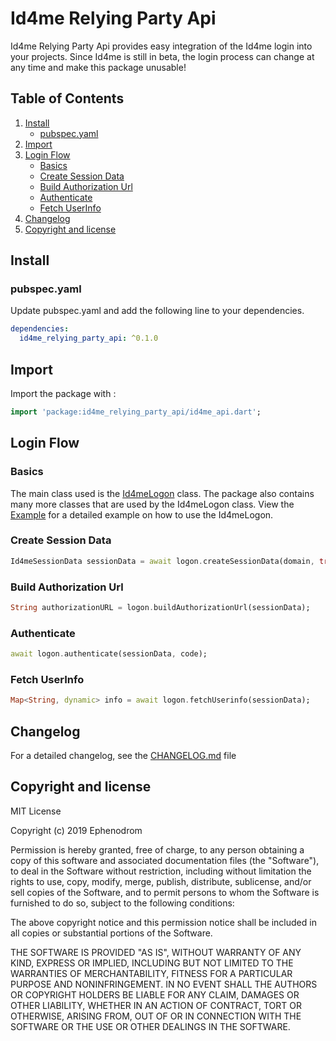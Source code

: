 # Id4me Relying Party Api

Id4me Relying Party Api provides easy integration of the Id4me login into your projects. Since Id4me is still in beta, the login process can change at any time and make this package unusable!

## Table of Contents

1. [Install](#install)
   * [pubspec.yaml](#pubspec.yaml)
2. [Import](#import)
3. [Login Flow](#login-flow)
   * [Basics](#basics)
   * [Create Session Data](#create-session-data)
   * [Build Authorization Url](#build-authorization-url)
   * [Authenticate](#authenticate)
   * [Fetch UserInfo](#fetch-userinfo)
4. [Changelog](#changelog)
5. [Copyright and license](#copyright-and-license)

## Install

### pubspec.yaml

Update pubspec.yaml and add the following line to your dependencies.

```yaml
dependencies:
  id4me_relying_party_api: ^0.1.0
```

## Import

Import the package with :

```dart
import 'package:id4me_relying_party_api/id4me_api.dart';
```

## Login Flow

### Basics

The main class used is the [Id4meLogon](/lib/src/Id4meLogon.dart) class. The package also contains many more classes that are used by the Id4meLogon class. View the [Example](/example/main.dart) for a detailed example on how to use the Id4meLogon.

### Create Session Data

```dart
Id4meSessionData sessionData = await logon.createSessionData(domain, true);
```

### Build Authorization Url

```dart
String authorizationURL = logon.buildAuthorizationUrl(sessionData);
```

### Authenticate

```dart
await logon.authenticate(sessionData, code);
```

### Fetch UserInfo

```dart
Map<String, dynamic> info = await logon.fetchUserinfo(sessionData);
```

## Changelog

For a detailed changelog, see the [CHANGELOG.md](CHANGELOG.md) file

## Copyright and license

MIT License

Copyright (c) 2019 Ephenodrom

Permission is hereby granted, free of charge, to any person obtaining a copy
of this software and associated documentation files (the "Software"), to deal
in the Software without restriction, including without limitation the rights
to use, copy, modify, merge, publish, distribute, sublicense, and/or sell
copies of the Software, and to permit persons to whom the Software is
furnished to do so, subject to the following conditions:

The above copyright notice and this permission notice shall be included in all
copies or substantial portions of the Software.

THE SOFTWARE IS PROVIDED "AS IS", WITHOUT WARRANTY OF ANY KIND, EXPRESS OR
IMPLIED, INCLUDING BUT NOT LIMITED TO THE WARRANTIES OF MERCHANTABILITY,
FITNESS FOR A PARTICULAR PURPOSE AND NONINFRINGEMENT. IN NO EVENT SHALL THE
AUTHORS OR COPYRIGHT HOLDERS BE LIABLE FOR ANY CLAIM, DAMAGES OR OTHER
LIABILITY, WHETHER IN AN ACTION OF CONTRACT, TORT OR OTHERWISE, ARISING FROM,
OUT OF OR IN CONNECTION WITH THE SOFTWARE OR THE USE OR OTHER DEALINGS IN THE
SOFTWARE.